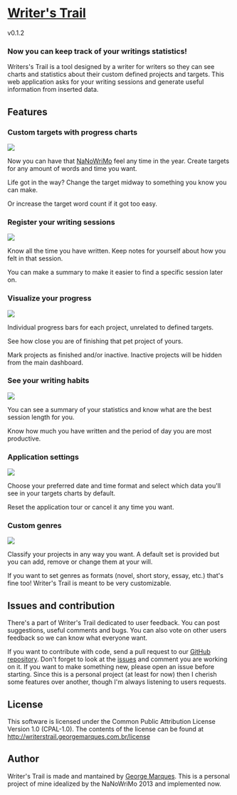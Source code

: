# [Writer's Trail](http://writerstrail.georgemarques.com.br)

v0.1.2

### Now you can keep track of your writings statistics!

Writers's Trail is a tool designed by a writer for writers so they can see charts and statistics about their custom defined projects and targets. This web application asks for your writing sessions and generate useful information from inserted data.

## Features

### Custom targets with progress charts

<img src='http://writerstrail.georgemarques.com.br/images/target.png'>

Now you can have that [NaNoWriMo](http://nanowrimo.org) feel any time in the year. Create targets for any amount of words and time you want.

Life got in the way? Change the target midway to something you know you can make.

Or increase the target word count if it got too easy.

### Register your writing sessions

<img src='http://writerstrail.georgemarques.com.br/images/session.png'>

Know all the time you have written. Keep notes for yourself about how you felt in that session.

You can make a summary to make it easier to find a specific session later on.

### Visualize your progress

<img src='http://writerstrail.georgemarques.com.br/images/projects.png'>

Individual progress bars for each project, unrelated to defined targets.

See how close you are of finishing that pet project of yours.

Mark projects as finished and/or inactive. Inactive projects will be hidden from the main dashboard.

### See your writing habits

<img src='http://writerstrail.georgemarques.com.br/images/stats.png'>

You can see a summary of your statistics and know what are the best session length for you.

Know how much you have written and the period of day you are most productive.

### Application settings

<img src='http://writerstrail.georgemarques.com.br/images/settings.png'>

Choose your preferred date and time format and select which data you'll see in your targets charts by default.

Reset the application tour or cancel it any time you want.

### Custom genres

<img src='http://writerstrail.georgemarques.com.br/images/genres.png'>

Classify your projects in any way you want. A default set is provided but you can add, remove or change them at your will.

If you want to set genres as formats (novel, short story, essay, etc.) that's fine too! Writer's Trail is meant to be very customizable.

## Issues and contribution

There's a part of Writer's Trail dedicated to user feedback. You can post suggestions, useful comments and bugs. You can also vote on other users feedback so we can know what everyone want.

If you want to contribute with code, send a pull request to our [GitHub repository](https://github.com/flikore/writerstrail). Don't forget to look at the [issues](https://github.com/flikore/writerstrail/issues) and comment you are working on it. If you want to make something new, please open an issue before starting. Since this is a personal project (at least for now) then I cherish some features over another, though I'm always listening to users requests.

## License

This software is licensed under the Common Public Attribution License Version 1.0 (CPAL-1.0). The contents of the license can be found at http://writerstrail.georgemarques.com.br/license

## Author

Writer's Trail is made and mantained by [George Marques](http://georgemarques.com.br). This is a personal project of mine idealized by the NaNoWriMo 2013 and implemented now.